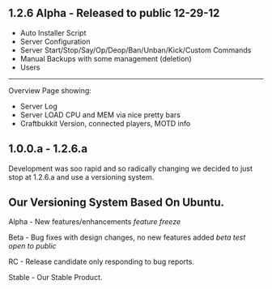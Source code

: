 ## 1.2.6 Alpha - Released to public 12-29-12
 * Auto Installer Script
 * Server Configuration
 * Server Start/Stop/Say/Op/Deop/Ban/Unban/Kick/Custom Commands
 * Manual Backups with some management (deletion)
 * Users
**************************
 Overview Page showing:
 * Server Log 
 * Server LOAD CPU and MEM via nice pretty bars
 * Craftbukkit Version, connected players, MOTD info

## 1.0.0.a - 1.2.6.a
Development was soo rapid and so radically changing we decided to 
just stop at 1.2.6.a and use a versioning system.

## Our Versioning System Based On Ubuntu. 

Alpha - New features/enhancements
*feature freeze*

Beta - Bug fixes with design changes, no new features added
*beta test open to public*

RC - Release candidate only responding to bug reports.

Stable - Our Stable Product.